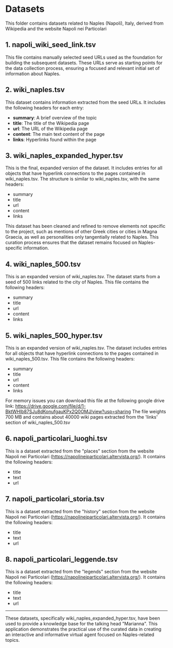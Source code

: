 # Datasets

This folder contains datasets related to Naples (Napoli), Italy, derived from Wikipedia and the website Napoli nei Particolari

## 1. napoli_wiki_seed_link.tsv

This file contains manually selected seed URLs used as the foundation for building the subsequent datasets. These URLs serve as starting points for the data collection process, ensuring a focused and relevant initial set of information about Naples.

## 2. wiki_naples.tsv

This dataset contains information extracted from the seed URLs. It includes the following headers for each entry:

- **summary**: A brief overview of the topic
- **title**: The title of the Wikipedia page
- **url**: The URL of the Wikipedia page
- **content**: The main text content of the page
- **links**: Hyperlinks found within the page

## 3. wiki_naples_expanded_hyper.tsv

This is the final, expanded version of the dataset. It includes entries for all objects that have hyperlink connections to the pages contained in wiki_naples.tsv. The structure is similar to wiki_naples.tsv, with the same headers:

- summary
- title
- url
- content
- links

This dataset has been cleaned and refined to remove elements not specific to the project, such as mentions of other Greek cities or cities in Magna Graecia, as well as personalities only tangentially related to Naples. This curation process ensures that the dataset remains focused on Naples-specific information.

## 4. wiki_naples_500.tsv

This is an expanded version of wiki_naples.tsv. The dataset starts from a seed of 500 links related to the city of Naples. This file contains the following headers:

- summary
- title
- url
- content
- links

## 5. wiki_naples_500_hyper.tsv

This is an expanded version of wiki_naples.tsv. The dataset includes entries for all objects that have hyperlink connections to the pages contained in wiki_naples_500.tsv. This file contains the following headers:

- summary
- title
- url
- content
- links

For memory issues you can download this file at the following google drive link: https://drive.google.com/file/d/1-BktWHlb87SJu8dKonufgauKPx2Q0OMJ/view?usp=sharing 
The file weights 700 MB and contains about 40000 wiki pages extracted from the 'links' section of wiki_naples_500.tsv

## 6. napoli_particolari_luoghi.tsv

This is a dataset extracted from the "places" section from the website Napoli nei Particolari (https://napolineiparticolari.altervista.org/). It contains the following headers:

- title
- text
- url

## 7. napoli_particolari_storia.tsv

This is a dataset extracted from the "history" section from the website Napoli nei Particolari (https://napolineiparticolari.altervista.org/). It contains the following headers:

- title
- text
- url

## 8. napoli_particolari_leggende.tsv

This is a dataset extracted from the "legends" section from the website Napoli nei Particolari (https://napolineiparticolari.altervista.org/). It contains the following headers:

- title
- text
- url

---

These datasets, specifically wiki_naples_expanded_hyper.tsv, have been used to provide a knowledge base for the talking head "Marianna". This application demonstrates the practical use of the curated data in creating an interactive and informative virtual agent focused on Naples-related topics.
